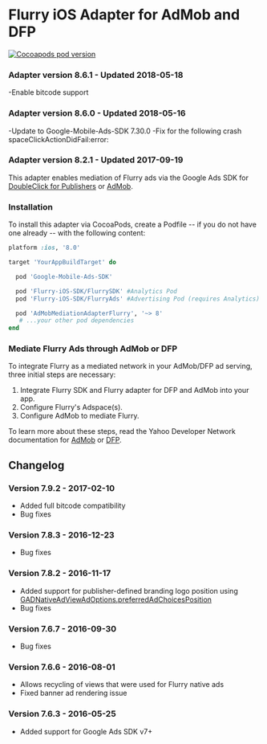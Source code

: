 Flurry iOS Adapter for AdMob and DFP
====================================

[![Cocoapods pod version](https://img.shields.io/cocoapods/v/AdMobMediationAdapterFlurry.svg?style=flat)](https://cocoapods.org/pods/AdMobMediationAdapterFlurry)

### Adapter version 8.6.1 - Updated 2018-05-18

-Enable bitcode support

### Adapter version 8.6.0 - Updated 2018-05-16

-Update to Google-Mobile-Ads-SDK 7.30.0
-Fix for the following crash spaceClickActionDidFail:error:

### Adapter version 8.2.1 - Updated 2017-09-19

This adapter enables mediation of Flurry ads via the Google Ads SDK for 
[DoubleClick for Publishers](https://developers.google.com/mobile-ads-sdk/docs/dfp/ios/mediation-networks) or 
[AdMob](https://firebase.google.com/docs/admob/ios/mediation-networks).

### Installation

To install this adapter via CocoaPods, create a Podfile -- if you do not have one already -- with the following content:

```ruby
platform :ios, '8.0'

target 'YourAppBuildTarget' do

  pod 'Google-Mobile-Ads-SDK'

  pod 'Flurry-iOS-SDK/FlurrySDK' #Analytics Pod
  pod 'Flurry-iOS-SDK/FlurryAds' #Advertising Pod (requires Analytics)

  pod 'AdMobMediationAdapterFlurry', '~> 8'
   # ...your other pod dependencies
end
```

### Mediate Flurry Ads through AdMob or DFP

To integrate Flurry as a mediated network in your AdMob/DFP ad serving, three initial steps are necessary:

1. Integrate Flurry SDK and Flurry adapter for DFP and AdMob into your app.
2. Configure Flurry's Adspace(s). 
3. Configure AdMob to mediate Flurry.

To learn more about these steps, read the Yahoo Developer Network documentation for 
[AdMob](https://developer.yahoo.com/flurry/docs/publisher/mediation/admob/ios/) or 
[DFP](https://developer.yahoo.com/flurry/docs/publisher/mediation/dfp/ios/).

Changelog
---------
### Version 7.9.2 - 2017-02-10
* Added full bitcode compatibility
* Bug fixes

### Version 7.8.3 - 2016-12-23
* Bug fixes

### Version 7.8.2 - 2016-11-17
* Added support for publisher-defined branding logo position using [GADNativeAdViewAdOptions.preferredAdChoicesPosition](https://firebase.google.com/docs/reference/ios/googlemobileads/api/reference/Classes/GADNativeAdViewAdOptions#/c:objc(cs)GADNativeAdViewAdOptions(py)preferredAdChoicesPosition)
* Bug fixes

### Version 7.6.7 - 2016-09-30
* Bug fixes

### Version 7.6.6 - 2016-08-01
* Allows recycling of views that were used for Flurry native ads
* Fixed banner ad rendering issue

### Version 7.6.3 - 2016-05-25
* Added support for Google Ads SDK v7+
